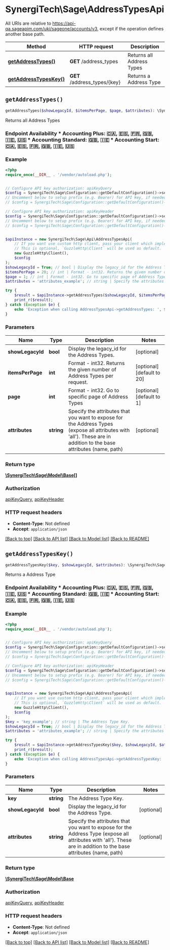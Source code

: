 # SynergiTech\Sage\AddressTypesApi

All URIs are relative to https://api-qa.sageapim.com/uki/sageone/accounts/v3, except if the operation defines another base path.

| Method | HTTP request | Description |
| ------------- | ------------- | ------------- |
| [**getAddressTypes()**](AddressTypesApi.md#getAddressTypes) | **GET** /address_types | Returns all Address Types |
| [**getAddressTypesKey()**](AddressTypesApi.md#getAddressTypesKey) | **GET** /address_types/{key} | Returns a Address Type |


## `getAddressTypes()`

```php
getAddressTypes($showLegacyId, $itemsPerPage, $page, $attributes): \SynergiTech\Sage\Model\Base[]
```

Returns all Address Types

### Endpoint Availability  * Accounting Plus: 🇨🇦, 🇪🇸, 🇫🇷, 🇬🇧, 🇮🇪, 🇺🇸 * Accounting Standard: 🇬🇧, 🇮🇪 * Accounting Start: 🇨🇦, 🇪🇸, 🇫🇷, 🇬🇧, 🇮🇪, 🇺🇸

### Example

```php
<?php
require_once(__DIR__ . '/vendor/autoload.php');


// Configure API key authorization: apiKeyQuery
$config = SynergiTech\Sage\Configuration::getDefaultConfiguration()->setApiKey('subscription-key', 'YOUR_API_KEY');
// Uncomment below to setup prefix (e.g. Bearer) for API key, if needed
// $config = SynergiTech\Sage\Configuration::getDefaultConfiguration()->setApiKeyPrefix('subscription-key', 'Bearer');

// Configure API key authorization: apiKeyHeader
$config = SynergiTech\Sage\Configuration::getDefaultConfiguration()->setApiKey('Ocp-Apim-Subscription-Key', 'YOUR_API_KEY');
// Uncomment below to setup prefix (e.g. Bearer) for API key, if needed
// $config = SynergiTech\Sage\Configuration::getDefaultConfiguration()->setApiKeyPrefix('Ocp-Apim-Subscription-Key', 'Bearer');


$apiInstance = new SynergiTech\Sage\Api\AddressTypesApi(
    // If you want use custom http client, pass your client which implements `GuzzleHttp\ClientInterface`.
    // This is optional, `GuzzleHttp\Client` will be used as default.
    new GuzzleHttp\Client(),
    $config
);
$showLegacyId = True; // bool | Display the legacy_id for the Address Types.
$itemsPerPage = 20; // int | Format - int32. Returns the given number of Address Types per request.
$page = 1; // int | Format - int32. Go to specific page of Address Types
$attributes = 'attributes_example'; // string | Specify the attributes that you want to expose for the Address Types (expose all attributes with 'all'). These are in addition to the base attributes (name, path)

try {
    $result = $apiInstance->getAddressTypes($showLegacyId, $itemsPerPage, $page, $attributes);
    print_r($result);
} catch (Exception $e) {
    echo 'Exception when calling AddressTypesApi->getAddressTypes: ', $e->getMessage(), PHP_EOL;
}
```

### Parameters

| Name | Type | Description  | Notes |
| ------------- | ------------- | ------------- | ------------- |
| **showLegacyId** | **bool**| Display the legacy_id for the Address Types. | [optional] |
| **itemsPerPage** | **int**| Format - int32. Returns the given number of Address Types per request. | [optional] [default to 20] |
| **page** | **int**| Format - int32. Go to specific page of Address Types | [optional] [default to 1] |
| **attributes** | **string**| Specify the attributes that you want to expose for the Address Types (expose all attributes with &#39;all&#39;). These are in addition to the base attributes (name, path) | [optional] |

### Return type

[**\SynergiTech\Sage\Model\Base[]**](../Model/Base.md)

### Authorization

[apiKeyQuery](../../README.md#apiKeyQuery), [apiKeyHeader](../../README.md#apiKeyHeader)

### HTTP request headers

- **Content-Type**: Not defined
- **Accept**: `application/json`

[[Back to top]](#) [[Back to API list]](../../README.md#endpoints)
[[Back to Model list]](../../README.md#models)
[[Back to README]](../../README.md)

## `getAddressTypesKey()`

```php
getAddressTypesKey($key, $showLegacyId, $attributes): \SynergiTech\Sage\Model\Base
```

Returns a Address Type

### Endpoint Availability  * Accounting Plus: 🇨🇦, 🇪🇸, 🇫🇷, 🇬🇧, 🇮🇪, 🇺🇸 * Accounting Standard: 🇬🇧, 🇮🇪 * Accounting Start: 🇨🇦, 🇪🇸, 🇫🇷, 🇬🇧, 🇮🇪, 🇺🇸

### Example

```php
<?php
require_once(__DIR__ . '/vendor/autoload.php');


// Configure API key authorization: apiKeyQuery
$config = SynergiTech\Sage\Configuration::getDefaultConfiguration()->setApiKey('subscription-key', 'YOUR_API_KEY');
// Uncomment below to setup prefix (e.g. Bearer) for API key, if needed
// $config = SynergiTech\Sage\Configuration::getDefaultConfiguration()->setApiKeyPrefix('subscription-key', 'Bearer');

// Configure API key authorization: apiKeyHeader
$config = SynergiTech\Sage\Configuration::getDefaultConfiguration()->setApiKey('Ocp-Apim-Subscription-Key', 'YOUR_API_KEY');
// Uncomment below to setup prefix (e.g. Bearer) for API key, if needed
// $config = SynergiTech\Sage\Configuration::getDefaultConfiguration()->setApiKeyPrefix('Ocp-Apim-Subscription-Key', 'Bearer');


$apiInstance = new SynergiTech\Sage\Api\AddressTypesApi(
    // If you want use custom http client, pass your client which implements `GuzzleHttp\ClientInterface`.
    // This is optional, `GuzzleHttp\Client` will be used as default.
    new GuzzleHttp\Client(),
    $config
);
$key = 'key_example'; // string | The Address Type Key.
$showLegacyId = True; // bool | Display the legacy_id for the Address Type.
$attributes = 'attributes_example'; // string | Specify the attributes that you want to expose for the Address Type (expose all attributes with 'all'). These are in addition to the base attributes (name, path)

try {
    $result = $apiInstance->getAddressTypesKey($key, $showLegacyId, $attributes);
    print_r($result);
} catch (Exception $e) {
    echo 'Exception when calling AddressTypesApi->getAddressTypesKey: ', $e->getMessage(), PHP_EOL;
}
```

### Parameters

| Name | Type | Description  | Notes |
| ------------- | ------------- | ------------- | ------------- |
| **key** | **string**| The Address Type Key. | |
| **showLegacyId** | **bool**| Display the legacy_id for the Address Type. | [optional] |
| **attributes** | **string**| Specify the attributes that you want to expose for the Address Type (expose all attributes with &#39;all&#39;). These are in addition to the base attributes (name, path) | [optional] |

### Return type

[**\SynergiTech\Sage\Model\Base**](../Model/Base.md)

### Authorization

[apiKeyQuery](../../README.md#apiKeyQuery), [apiKeyHeader](../../README.md#apiKeyHeader)

### HTTP request headers

- **Content-Type**: Not defined
- **Accept**: `application/json`

[[Back to top]](#) [[Back to API list]](../../README.md#endpoints)
[[Back to Model list]](../../README.md#models)
[[Back to README]](../../README.md)
